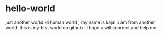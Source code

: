 # hello-world
just another world
Hi human world ;
my name is kajal .i am from another world .this is my first world on github .
I hope u will connect and help me.
